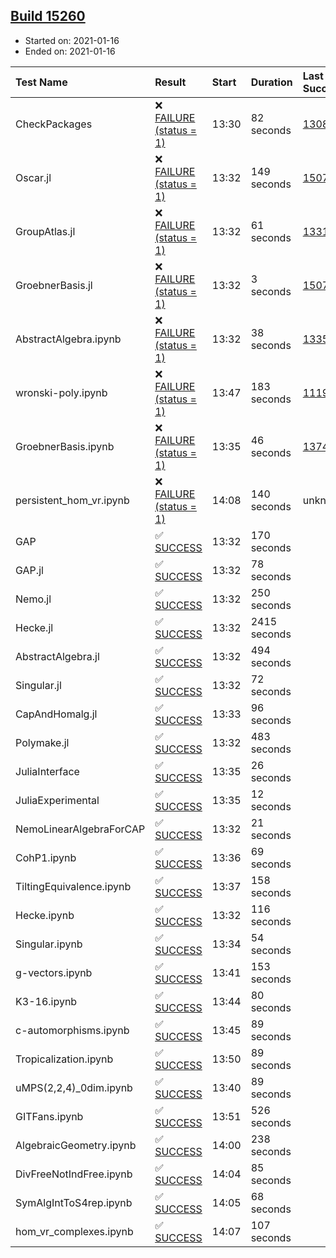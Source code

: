 ## [Build 15260](https://oscarci.mathematik.uni-kl.de/job/oscar/15260/)

* Started on: 2021-01-16
* Ended on: 2021-01-16

| Test Name    | Result | Start | Duration | Last Success | First Failure |
|:-------------|:-------|:------|:---------|:-------------|:--------------|
| CheckPackages | ❌ [FAILURE (status = 1)](https://oscarci.mathematik.uni-kl.de/job/oscar/15260/artifact/logs/build-15260/CheckPackages.log) | 13:30 | 82 seconds | [13085](https://oscarci.mathematik.uni-kl.de/job/oscar/13085/) | [13086](https://oscarci.mathematik.uni-kl.de/job/oscar/13086/) |
| Oscar.jl | ❌ [FAILURE (status = 1)](https://oscarci.mathematik.uni-kl.de/job/oscar/15260/artifact/logs/build-15260/Oscar.jl.log) | 13:32 | 149 seconds | [15079](https://oscarci.mathematik.uni-kl.de/job/oscar/15079/) | [15080](https://oscarci.mathematik.uni-kl.de/job/oscar/15080/) |
| GroupAtlas.jl | ❌ [FAILURE (status = 1)](https://oscarci.mathematik.uni-kl.de/job/oscar/15260/artifact/logs/build-15260/GroupAtlas.jl.log) | 13:32 | 61 seconds | [13311](https://oscarci.mathematik.uni-kl.de/job/oscar/13311/) | [13312](https://oscarci.mathematik.uni-kl.de/job/oscar/13312/) |
| GroebnerBasis.jl | ❌ [FAILURE (status = 1)](https://oscarci.mathematik.uni-kl.de/job/oscar/15260/artifact/logs/build-15260/GroebnerBasis.jl.log) | 13:32 | 3 seconds | [15079](https://oscarci.mathematik.uni-kl.de/job/oscar/15079/) | [15080](https://oscarci.mathematik.uni-kl.de/job/oscar/15080/) |
| AbstractAlgebra.ipynb | ❌ [FAILURE (status = 1)](https://oscarci.mathematik.uni-kl.de/job/oscar/15260/artifact/logs/build-15260/AbstractAlgebra.ipynb.log) | 13:32 | 38 seconds | [13355](https://oscarci.mathematik.uni-kl.de/job/oscar/13355/) | [13356](https://oscarci.mathematik.uni-kl.de/job/oscar/13356/) |
| wronski-poly.ipynb | ❌ [FAILURE (status = 1)](https://oscarci.mathematik.uni-kl.de/job/oscar/15260/artifact/logs/build-15260/wronski-poly.ipynb.log) | 13:47 | 183 seconds | [11192](https://oscarci.mathematik.uni-kl.de/job/oscar/11192/) | [11193](https://oscarci.mathematik.uni-kl.de/job/oscar/11193/) |
| GroebnerBasis.ipynb | ❌ [FAILURE (status = 1)](https://oscarci.mathematik.uni-kl.de/job/oscar/15260/artifact/logs/build-15260/GroebnerBasis.ipynb.log) | 13:35 | 46 seconds | [13748](https://oscarci.mathematik.uni-kl.de/job/oscar/13748/) | [13749](https://oscarci.mathematik.uni-kl.de/job/oscar/13749/) |
| persistent_hom_vr.ipynb | ❌ [FAILURE (status = 1)](https://oscarci.mathematik.uni-kl.de/job/oscar/15260/artifact/logs/build-15260/persistent_hom_vr.ipynb.log) | 14:08 | 140 seconds | unknown | unknown |
| GAP | ✅ [SUCCESS](https://oscarci.mathematik.uni-kl.de/job/oscar/15260/artifact/logs/build-15260/GAP.log) | 13:32 | 170 seconds |  |  |
| GAP.jl | ✅ [SUCCESS](https://oscarci.mathematik.uni-kl.de/job/oscar/15260/artifact/logs/build-15260/GAP.jl.log) | 13:32 | 78 seconds |  |  |
| Nemo.jl | ✅ [SUCCESS](https://oscarci.mathematik.uni-kl.de/job/oscar/15260/artifact/logs/build-15260/Nemo.jl.log) | 13:32 | 250 seconds |  |  |
| Hecke.jl | ✅ [SUCCESS](https://oscarci.mathematik.uni-kl.de/job/oscar/15260/artifact/logs/build-15260/Hecke.jl.log) | 13:32 | 2415 seconds |  |  |
| AbstractAlgebra.jl | ✅ [SUCCESS](https://oscarci.mathematik.uni-kl.de/job/oscar/15260/artifact/logs/build-15260/AbstractAlgebra.jl.log) | 13:32 | 494 seconds |  |  |
| Singular.jl | ✅ [SUCCESS](https://oscarci.mathematik.uni-kl.de/job/oscar/15260/artifact/logs/build-15260/Singular.jl.log) | 13:32 | 72 seconds |  |  |
| CapAndHomalg.jl | ✅ [SUCCESS](https://oscarci.mathematik.uni-kl.de/job/oscar/15260/artifact/logs/build-15260/CapAndHomalg.jl.log) | 13:33 | 96 seconds |  |  |
| Polymake.jl | ✅ [SUCCESS](https://oscarci.mathematik.uni-kl.de/job/oscar/15260/artifact/logs/build-15260/Polymake.jl.log) | 13:32 | 483 seconds |  |  |
| JuliaInterface | ✅ [SUCCESS](https://oscarci.mathematik.uni-kl.de/job/oscar/15260/artifact/logs/build-15260/JuliaInterface.log) | 13:35 | 26 seconds |  |  |
| JuliaExperimental | ✅ [SUCCESS](https://oscarci.mathematik.uni-kl.de/job/oscar/15260/artifact/logs/build-15260/JuliaExperimental.log) | 13:35 | 12 seconds |  |  |
| NemoLinearAlgebraForCAP | ✅ [SUCCESS](https://oscarci.mathematik.uni-kl.de/job/oscar/15260/artifact/logs/build-15260/NemoLinearAlgebraForCAP.log) | 13:32 | 21 seconds |  |  |
| CohP1.ipynb | ✅ [SUCCESS](https://oscarci.mathematik.uni-kl.de/job/oscar/15260/artifact/logs/build-15260/CohP1.ipynb.log) | 13:36 | 69 seconds |  |  |
| TiltingEquivalence.ipynb | ✅ [SUCCESS](https://oscarci.mathematik.uni-kl.de/job/oscar/15260/artifact/logs/build-15260/TiltingEquivalence.ipynb.log) | 13:37 | 158 seconds |  |  |
| Hecke.ipynb | ✅ [SUCCESS](https://oscarci.mathematik.uni-kl.de/job/oscar/15260/artifact/logs/build-15260/Hecke.ipynb.log) | 13:32 | 116 seconds |  |  |
| Singular.ipynb | ✅ [SUCCESS](https://oscarci.mathematik.uni-kl.de/job/oscar/15260/artifact/logs/build-15260/Singular.ipynb.log) | 13:34 | 54 seconds |  |  |
| g-vectors.ipynb | ✅ [SUCCESS](https://oscarci.mathematik.uni-kl.de/job/oscar/15260/artifact/logs/build-15260/g-vectors.ipynb.log) | 13:41 | 153 seconds |  |  |
| K3-16.ipynb | ✅ [SUCCESS](https://oscarci.mathematik.uni-kl.de/job/oscar/15260/artifact/logs/build-15260/K3-16.ipynb.log) | 13:44 | 80 seconds |  |  |
| c-automorphisms.ipynb | ✅ [SUCCESS](https://oscarci.mathematik.uni-kl.de/job/oscar/15260/artifact/logs/build-15260/c-automorphisms.ipynb.log) | 13:45 | 89 seconds |  |  |
| Tropicalization.ipynb | ✅ [SUCCESS](https://oscarci.mathematik.uni-kl.de/job/oscar/15260/artifact/logs/build-15260/Tropicalization.ipynb.log) | 13:50 | 89 seconds |  |  |
| uMPS(2,2,4)_0dim.ipynb | ✅ [SUCCESS](https://oscarci.mathematik.uni-kl.de/job/oscar/15260/artifact/logs/build-15260/uMPS-2-2-4-_0dim.ipynb.log) | 13:40 | 89 seconds |  |  |
| GITFans.ipynb | ✅ [SUCCESS](https://oscarci.mathematik.uni-kl.de/job/oscar/15260/artifact/logs/build-15260/GITFans.ipynb.log) | 13:51 | 526 seconds |  |  |
| AlgebraicGeometry.ipynb | ✅ [SUCCESS](https://oscarci.mathematik.uni-kl.de/job/oscar/15260/artifact/logs/build-15260/AlgebraicGeometry.ipynb.log) | 14:00 | 238 seconds |  |  |
| DivFreeNotIndFree.ipynb | ✅ [SUCCESS](https://oscarci.mathematik.uni-kl.de/job/oscar/15260/artifact/logs/build-15260/DivFreeNotIndFree.ipynb.log) | 14:04 | 85 seconds |  |  |
| SymAlgIntToS4rep.ipynb | ✅ [SUCCESS](https://oscarci.mathematik.uni-kl.de/job/oscar/15260/artifact/logs/build-15260/SymAlgIntToS4rep.ipynb.log) | 14:05 | 68 seconds |  |  |
| hom_vr_complexes.ipynb | ✅ [SUCCESS](https://oscarci.mathematik.uni-kl.de/job/oscar/15260/artifact/logs/build-15260/hom_vr_complexes.ipynb.log) | 14:07 | 107 seconds |  |  |
